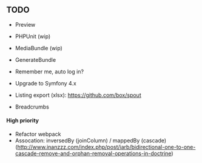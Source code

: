 ## TODO ##
- Preview
- PHPUnit (wip)

- MediaBundle (wip)
- GenerateBundle

- Remember me, auto log in?

- Upgrade to Symfony 4.x

- Listing export (xlsx): https://github.com/box/spout

- Breadcrumbs

#### High priority ####
- Refactor webpack
- Assocation: inversedBy (joinColumn) / mappedBy (cascade) (http://www.inanzzz.com/index.php/post/iarb/bidirectional-one-to-one-cascade-remove-and-orphan-removal-operations-in-doctrine)